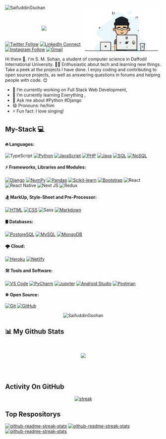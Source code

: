 <!--
✨ SaiaN ✨
-->

<a href="https://saifuddingsohan.github.io/me/"><img width="255" align="right" src="https://github.com/SaifuddinGsohan/S.-M.-Sohan/blob/main/gif/web4.gif"></a>
<p align="left"> <img src="https://komarev.com/ghpvc/?username=SaifuddinGsohan&label=Profile%20views&color=0e75b6&style=flat" alt="SaifuddinGsohan" /> </p>

# <a href="https://saifuddingsohan.github.io/me/"><p align='center'><img src="https://readme-typing-svg.herokuapp.com?color=fff53a&size=25&center=true&vCenter=true&width=433&height=75&lines=I%27m+S.+M.+SOHAN;Software+Developer;%40SaifuddinGsohan"></p></a>


[![Twitter Follow](https://img.shields.io/badge/dynamic/json.svg?color=14171A&labelColor=37474f&logo=twitter&logoColor=4fc3f7&label=&query=%24[0].followers_count&url=https%3A%2F%2Fcdn.syndication.twimg.com%2Fwidgets%2Ffollowbutton%2Finfo.json%3Fscreen_names%3Druhulaminparvez&suffix=%20Followers)](https://twitter.com/SaifuddinTsohan)
[![LinkedIn Connect](https://img.shields.io/badge/%20-Connect-black?color=14171A&labelColor=212121&logo=linkedin&logoColor=ffcc80)](https://www.linkedin.com/in/saifuddin-sohan)
[![Instagram Follow](https://img.shields.io/badge/%20-Follow-black?color=14171A&labelColor=d81b60&logo=instagram&logoColor=ffffff)](https://www.instagram.com/saifuddin_sohan/)
[![Gmail](https://img.shields.io/badge/%20-Send%20Mail-black?color=14171A&labelColor=ef5350&logo=gmail&logoColor=ffffff)](mailto:sm.sohan586@gmail.com?subject=From%20GitHub&cc=sm.sohan586@gmail.com&body=Hi,%20there.%20Found%20you%20from%20GitHub.)

Hi there 👋, I'm S. M. Sohan, a student of computer science in Daffodil International University. 👨‍🎓
Enthusiastic about tech and learning new things. Take a peek at the projects I have done. I enjoy coding and contributing to open source projects, as well as answering questions in forums and helping people with code. 😊

- 🔭 I’m currently working on Full Stack Web Development,
- 🌱 I’m currently learning Everything ,
- 💬 Ask me about #Python #Django
- 😄 Pronouns: he/him
- ⚡ Fun fact: I love singing!

## My-Stack 💻

#### 🔥 Languages: 
![TypeScript](https://img.shields.io/badge/typescript-%23007ACC.svg?style=flat-square&logo=typescript&logoColor=white)
<a href="https://github.com/search?q=user%SaifuddinGsohan+is%3Arepo+language%3Apython"><img alt="Python" src="https://img.shields.io/badge/Python%20-%2314354C.svg?logo=python&logoColor=white"></a>
<a href="https://github.com/search?q=user%SaifuddinGsohan+is%3Arepo+language%3Ajavascript"><img alt="JavaScript" src="https://img.shields.io/badge/JavaScript%20-%23F7DF1E.svg?logo=javascript&logoColor=black"></a>
<a href="https://github.com/search?q=user%SaifuddinGsohan+is%3Arepo+language%3Aphp"><img alt="PHP" src="https://img.shields.io/badge/PHP-%23777BB4.svg?logo=php&logoColor=white"></a>
<a href="https://github.com/search?q=user%SaifuddinGsohan+is%3Arepo+language%3Ajava"><img alt="Java" src="https://img.shields.io/badge/Java-%23007396.svg?logo=java&logoColor=white"></a>
<a href="https://github.com/search?q=user%SaifuddinGsohan+is%3Arepo+language%3Asql"><img alt="SQL" src="https://img.shields.io/badge/SQL%20-%23025E8C.svg?logo=amazon-dynamodb&logoColor=white"></a>
<a href="https://github.com/search?q=user%SaifuddinGsohan+is%3Arepo+language%3Anosql"><img alt="NoSQL" src="https://img.shields.io/badge/NoSQL%20-%23025E8C.svg?logo=nosql&logoColor=white"></a>
<br>

#### ⚡ Frameworks, Libraries and Modules:  
<a href="#"><img alt="Django" src="https://img.shields.io/badge/Django%20-%2325A162.svg?logo=django&logoColor=white"></a>
<a href="#"><img alt="NumPy" src="https://img.shields.io/badge/Numpy%20-%23013243.svg?logo=numpy&logoColor=white"></a>
<a href="#"><img alt="Pandas" src="https://img.shields.io/badge/Pandas%20-%23150458.svg?logo=pandas&logoColor=white"></a>
<a href="#"><img alt="Scikit-learn" src="https://img.shields.io/badge/Scikit-learn%20-%2320232a.svg?logo=scikit-learn&logoColor=%2361DAFB"></a>
<a href="#"><img alt="Bootstrap" src="https://img.shields.io/badge/Bootstrap-5C2D91?logo=bootstrap&logoColor=white"></a>
![React](https://img.shields.io/badge/react-%2320232a.svg?style=flat-square&logo=react&logoColor=%2361DAFB)
![React Native](https://img.shields.io/badge/react_native-%2320232a.svg?style=flat-square&logo=react&logoColor=%2361DAFB)
![Next JS](https://img.shields.io/badge/Next-black?style=flat-square&logo=next.js&logoColor=white)
![Redux](https://img.shields.io/badge/redux-%23593d88.svg?style=flat-square&logo=redux&logoColor=white)
<br>

#### 🏂 MarkUp, Style-Sheet and Pre-Processor:
<a href="https://github.com/search?q=user%SaifuddinGsohan+is%3Arepo+language%3Ahtml"><img alt="HTML" src="https://img.shields.io/badge/HTML%20-%23E34F26.svg?logo=html5&logoColor=white"></a> 
<a href="https://github.com/search?q=user%SaifuddinGsohan+is%3Arepo+language%3Acss"><img alt="CSS" src="https://img.shields.io/badge/CSS%20-%231572B6.svg?logo=css3&logoColor=white"></a>
![Sass](https://img.shields.io/twitter/url?label=Sass&logo=sass&style=social&url=https%3A%2F%2Fgithub.com%2Fruhulaminparvez%2F)
<a href="https://github.com/search?q=user%SaifuddinGsohan+is%3Arepo+language%3Amarkdown"><img alt="Markdown" src="https://img.shields.io/badge/Markdown-%23000000.svg?logo=markdown&logoColor=white"></a>
<br>

#### 🛢 Databases:
<a href="#"><img alt="PostgreSQL" src ="https://img.shields.io/badge/PostgreSQL-%23316192.svg?logo=postgresql&logoColor=white"></a>
<a href="#"><img alt="MySQL" src="https://img.shields.io/badge/MySQL-%2300f.svg?logo=mysql&logoColor=white"></a>
<a href="#"><img alt="MongoDB" src ="https://img.shields.io/badge/MongoDB-%234ea94b.svg?logo=mongodb&logoColor=white"></a>
<br>

#### 🌩 Cloud:
<a href="#"><img alt="Heroku" src="https://img.shields.io/badge/Heroku%20-%23430098.svg?logo=heroku&logoColor=white"></a>
<a href="#"><img alt="Netlify" src="https://img.shields.io/badge/-Netlify-E8E8E8?logo=Netlify&logoColor=black"></a>
<br>

#### 🛠 Tools and Software: 
<a href="#"><img alt="VS Code" src="https://img.shields.io/badge/VS%20Code-0078d7.svg?logo=visual-studio-code&logoColor=white"></a>
<a href="#"><img alt="PyCharm" src="https://img.shields.io/badge/PyCharm-18A497?logo=PyCharm&logoColor=white"></a>
<a href="#"><img alt="Jupyter" src="https://img.shields.io/badge/Jupyter%20-%23F37626.svg?logo=Jupyter&logoColor=white"></a>
<a href="#"><img alt="Android Studio" src="https://img.shields.io/badge/Android%20Studio-008678.svg?logo=android-studio&logoColor=white"></a>
<a href="#"><img alt="Postman" src="https://img.shields.io/badge/Postman-FF6C37?logo=postman&logoColor=white"></a>
<br>

#### ❄ Open Source:
<a href="#"><img alt="Git" src="https://img.shields.io/badge/Git%20-%23F05033.svg?logo=git&logoColor=white"></a>
<a href="#"><img alt="GitHub" src="https://img.shields.io/badge/GitHub-%23327FC7.svg?logo=github&logoColor=white"></a>

<div align="center">
  <p><img src="https://github-readme-stats.vercel.app/api/top-langs?username=SaifuddinGsohan&show_icons=true&locale=en&layout=compact&theme=gruvbox&hide_border=true&bg_color=0D1117" alt="SaifuddinGsohan" /></p>
</div>

## 📊 My Github Stats

  <br/>
  <p align="center">
    <img height="200px" src="https://github-readme-stats.vercel.app/api?username=SaifuddinGsohan&hide_border=true&show_icons=true&count_private=true&theme=gruvbox&bg_color=151515">
  </p>
  <!--   <a href="https://github.com/SaifuddinGsohan/"><img alt="S. M. Sohan's Github Stats" src="https://github-readme-stats.vercel.app/api?username=SaifuddinGsohan&show_icons=true&count_private=true&theme=react&hide_border=true&bg_color=0D1117" /></a>
  <br/>
  <a href="https://github.com/misbahuddinmuib/github-readme-stats"><img alt="Misbah Uddin Muib's Top Languages" src="https://github-readme-stats.vercel.app/api/top-langs/?username=misbahuddinmuib&langs_count=8&count_private=true&layout=compact&theme=react&hide_border=true&bg_color=0D1117" /></a> -->
  <br/>
 <!--  <a href="https://github.com/SaifuddinGsohan"><img alt="S. M. Sohan's Activity Graph" src="https://activity-graph.herokuapp.com/graph?username=SaifuddinGsohan&bg_color=0D1117&color=F8D866&line=5BCDEC&point=FFFFFF&hide_border=true" /></a> -->

<br/>

## Activity On GitHub

<p align="center">
  <a href="https://github.com/SaifuddinGsohan">      
<img title="stats" alt="streak" src="https://github-readme-streak-stats.herokuapp.com/?user=SaifuddinGsohan&theme=dark&hide_border=true&stroke=F8D866&bg_color=0D1117&color=F8D866"/>
</a> 
</p>

## Top Respositorys
  <p align="left">
     <a href="https://github.com/SaifuddinGsohan/"><img width="278" src="https://denvercoder1-github-readme-stats.vercel.app/api/pin/?username=SaifuddinGsohan&repo=vprofile-project&theme=dark&bg_color=0D1117&title_color=F8D866&hide_border=true&icon_color=F8D866&show_icons=false" alt="github-readme-streak-stats"></a>
    <a href="https://github.com/SaifuddinGsohan/"><img width="278" src="https://denvercoder1-github-readme-stats.vercel.app/api/pin/?username=SaifuddinGsohan&repo=typescript-express-mysql-boilerplate&theme=dark&bg_color=0D1117&title_color=F8D866&hide_border=true&icon_color=F8D866&show_icons=false" alt="github-readme-streak-stats"></a>
   <a href="https://github.com/SaifuddinGsohan/"><img width="278" src="https://denvercoder1-github-readme-stats.vercel.app/api/pin/?username=SaifuddinGsohan&repo=improve-english-project&theme=dark&bg_color=0D1117&title_color=F8D866&hide_border=true&icon_color=F8D866&show_icons=false" alt="github-readme-streak-stats"></a>
  </p>



